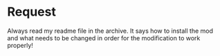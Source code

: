 # Request 
Always read my readme file in the archive. It says how to install the mod and what needs to be changed in order for the modification to work properly!
